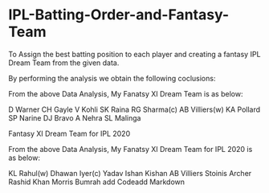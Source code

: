# IPL-Batting-Order-and-Fantasy-Team
To Assign the best batting position to each player and creating a fantasy IPL Dream Team from the given data.

By performing the analysis we obtain the following coclusions:

From the above Data Analysis, My Fanatsy XI Dream Team is as below:

D Warner
CH Gayle
V Kohli
SK Raina
RG Sharma(c)
AB Villiers(w)
KA Pollard
SP Narine
DJ Bravo
A Nehra
SL Malinga


Fantasy XI Dream Team for IPL 2020

From the above Data Analysis, My Fanatsy XI Dream Team for IPL 2020 is as below:

KL Rahul(w)
Dhawan
Iyer(c)
Yadav
Ishan Kishan
AB Villiers
Stoinis
Archer
Rashid Khan
Morris
Bumrah
add Codeadd Markdown
